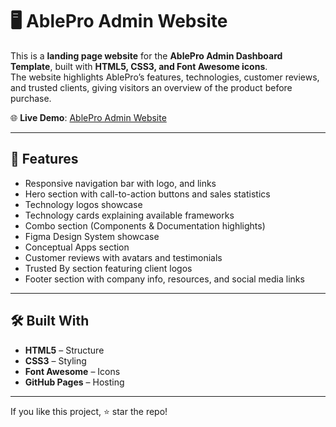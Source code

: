 # 🖥️ AblePro Admin Website  

This is a **landing page website** for the **AblePro Admin Dashboard Template**, built with **HTML5, CSS3, and Font Awesome icons**.  
The website highlights AblePro’s features, technologies, customer reviews, and trusted clients, giving visitors an overview of the product before purchase.  

🌐 **Live Demo**: [AblePro Admin Website](https://gharamelkabany.github.io/ableproadmin_website)  

---

## 🚀 Features  

- Responsive navigation bar with logo, and links 
- Hero section with call-to-action buttons and sales statistics  
- Technology logos showcase
- Technology cards explaining available frameworks  
- Combo section (Components & Documentation highlights)  
- Figma Design System showcase  
- Conceptual Apps section
- Customer reviews with avatars and testimonials  
- Trusted By section featuring client logos  
- Footer section with company info, resources, and social media links  

---

## 🛠️ Built With  

- **HTML5** – Structure
- **CSS3** – Styling
- **Font Awesome** – Icons
- **GitHub Pages** – Hosting  

---

If you like this project, ⭐ star the repo!
